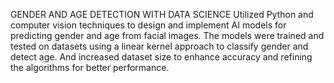 GENDER AND AGE DETECTION WITH DATA SCIENCE
Utilized Python and computer vision techniques to design and implement AI models for predicting gender and age from facial images. The models were trained and tested on datasets using a linear kernel approach to classify gender and detect age. And increased dataset size to enhance accuracy and refining the algorithms for better performance.
